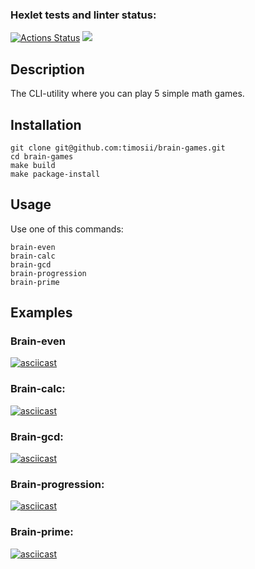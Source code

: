 ### Hexlet tests and linter status:
[![Actions Status](https://github.com/HoldCarter/python-project-49/workflows/hexlet-check/badge.svg)](https://github.com/HoldCarter/python-project-49/actions)
<a href="https://codeclimate.com/github/HoldCarter/python-project-49/maintainability"><img src="https://api.codeclimate.com/v1/badges/b34a0cb303d1b0b92114/maintainability" /></a>

## Description
The CLI-utility where you can play 5 simple math games.

## Installation
```
git clone git@github.com:timosii/brain-games.git
cd brain-games
make build
make package-install
```

## Usage
Use one of this commands:
```
brain-even
brain-calc
brain-gcd
brain-progression
brain-prime
```


## Examples
### Brain-even

[![asciicast](https://asciinema.org/a/iUpZhHnx27H2XcgXrMzgTxmAA.svg)](https://asciinema.org/a/iUpZhHnx27H2XcgXrMzgTxmAA)

### Brain-calc:

[![asciicast](https://asciinema.org/a/3T2YYBrZ0hQUBXVOwmEfDMdVX.svg)](https://asciinema.org/a/3T2YYBrZ0hQUBXVOwmEfDMdVX)

### Brain-gcd:

[![asciicast](https://asciinema.org/a/eWUTVdn6HXqhLu1iiWnS7Nb6L.svg)](https://asciinema.org/a/eWUTVdn6HXqhLu1iiWnS7Nb6L)

### Brain-progression:

[![asciicast](https://asciinema.org/a/Mbhz8oOk4u41FrB7hRVo7jf2e.svg)](https://asciinema.org/a/Mbhz8oOk4u41FrB7hRVo7jf2e)

### Brain-prime:

[![asciicast](https://asciinema.org/a/FMbDFCI0VY2VjEqeHOh6Ys5rM.svg)](https://asciinema.org/a/FMbDFCI0VY2VjEqeHOh6Ys5rM)

